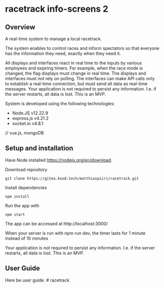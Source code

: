 # racetrack info-screens 2

## Overview

A real-time system to manage a local racetrack.

The system enables to control races and inform spectators so that everyone has the information they need, exactly when they need it.

All displays and interfaces react in real time to the inputs by various employees and expiring timers. For example, when the race mode is changed, the flag displays must change in real time. The displays and interfaces must not rely on polling. The interfaces can make API calls only to establish a real-time connection, but must send all data as real-time messages.
Your application is not required to persist any information. I.e. if the server restarts, all data is lost. This is an MVP.

System is developed using the following technologies:

- Node.JS v12.22.9
- express.js v4.21.2
- socket.io v4.8.1

// vue.js, mongoDB

## Setup and installation

Have Node installed https://nodejs.org/en/download.

Download repository

```shell
git clone https://gitea.kood.tech/matthiaspiiri/racetrack.git
```

Install dependencies

```shell
npm install
```

Run the app with

```shell
npm start
```

The app can be accessed at
http://localhost:3000/

When your server is run with npm run dev, the timer lasts for 1 minute instead of 10 minutes

Your application is not required to persist any information. I.e. if the server restarts, all data is lost. This is an MVP.

## User Guide

Here be user guide.
#   r a c e t r a c k  
 